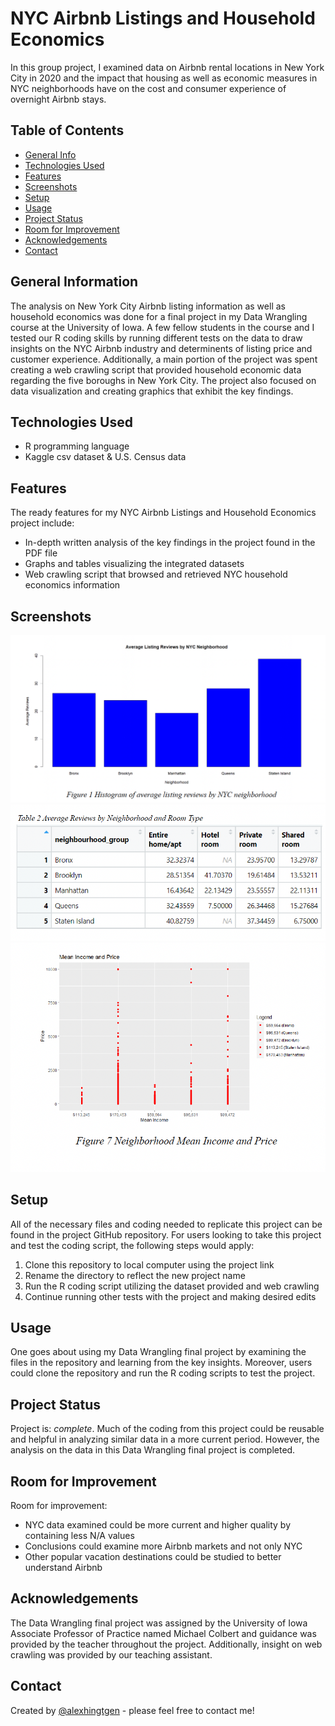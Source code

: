  # NYC Airbnb Listings and Household Economics
In this group project, I examined data on Airbnb rental locations in New York City in 2020 and the impact that housing as well as economic measures in NYC neighborhoods have on the cost and consumer experience of overnight Airbnb stays.

## Table of Contents
* [General Info](#general-information)
* [Technologies Used](#technologies-used)
* [Features](#features)
* [Screenshots](#screenshots)
* [Setup](#setup)
* [Usage](#usage)
* [Project Status](#project-status)
* [Room for Improvement](#room-for-improvement)
* [Acknowledgements](#acknowledgements)
* [Contact](#contact)

## General Information
The analysis on New York City Airbnb listing information as well as household economics was done for a final project in my Data Wrangling course at the University of Iowa. A few fellow students in the course and I tested our R coding skills by running different tests on the data to draw insights on the NYC Airbnb industry and determinents of listing price and customer experience. Additionally, a main portion of the project was spent creating a web crawling script that provided household economic data regarding the five boroughs in New York City. The project also focused on data visualization and creating graphics that exhibit the key findings.

## Technologies Used
- R programming language
- Kaggle csv dataset & U.S. Census data

## Features
The ready features for my NYC Airbnb Listings and Household Economics project include:
- In-depth written analysis of the key findings in the project found in the PDF file
- Graphs and tables visualizing the integrated datasets
- Web crawling script that browsed and retrieved NYC household economics information

## Screenshots
![Average Reviews Graph](https://github.com/alexhingtgen/NYC-Airbnb-Listings/blob/main/images/Average%20Reviews%20Graph.png)
![Average Reviews Table](https://github.com/alexhingtgen/NYC-Airbnb-Listings/blob/main/images/Average%20Reviews%20Table.png)
![Mean Income and Airbnb Price Graph](https://github.com/alexhingtgen/NYC-Airbnb-Listings/blob/main/images/Mean%20Income%20%26%20Price%20Graph.png)

## Setup
All of the necessary files and coding needed to replicate this project can be found in the project GitHub repository. For users looking to take this project and test the coding script, the following steps would apply:
1. Clone this repository to local computer using the project link
2. Rename the directory to reflect the new project name
3. Run the R coding script utilizing the dataset provided and web crawling
4. Continue running other tests with the project and making desired edits

## Usage
One goes about using my Data Wrangling final project by examining the files in the repository and learning from the key insights. Moreover, users could clone the repository and run the R coding scripts to test the project.

## Project Status
Project is: _complete_. Much of the coding from this project could be reusable and helpful in analyzing similar data in a more current period. However, the analysis on the data in this Data Wrangling final project is completed.

## Room for Improvement
Room for improvement:
- NYC data examined could be more current and higher quality by containing less N/A values
- Conclusions could examine more Airbnb markets and not only NYC
- Other popular vacation destinations could be studied to better understand Airbnb

## Acknowledgements
The Data Wrangling final project was assigned by the University of Iowa Associate Professor of Practice named Michael Colbert and guidance was provided by the teacher throughout the project. Additionally, insight on web crawling was provided by our teaching assistant.

## Contact
Created by [@alexhingtgen](https://github.com/alexhingtgen) - please feel free to contact me!
